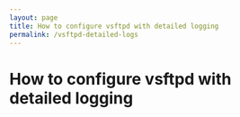 ```yaml
---
layout: page
title: How to configure vsftpd with detailed logging
permalink: /vsftpd-detailed-logs
---
```

# How to configure vsftpd with detailed logging